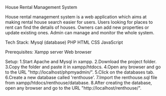 House Rental Management System

House rental management system is a web application which aims at making
rental house search easier for users. Users looking for places to rent
can find the details of houses. Owners can add new properties or update
existing ones. Admin can manage and monitor the whole system.

Tech Stack: 
 Mysql (database) 
 PHP 
 HTML 
 CSS 
 JavaScript

Prerequisites: 
Xampp server 
Web browser

Setup:
1.Start Apache and Mysql in xampp. 
2.Download the project folder.
3.Copy the folder and paste it in xampp/htdocs.
4.Open any browser and go to the URL "http://localhost/phpmyadmin/". 
5.Click on the databases tab. 
6.Create a new database called 'renthouse'. 
7.Import the renthouse.sql file from xampp/htdocs/renthouse/database. 
8.After creating the database, open any browser and go to the URL "http://localhost/renthouse/".

